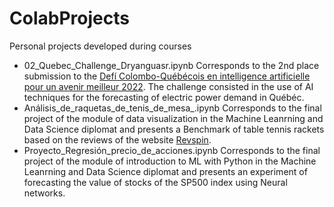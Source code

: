 # ColabProjects
Personal projects developed during courses

* 02_Quebec_Challenge_Dryanguasr.ipynb Corresponds to the 2nd place submission to the <a href="https://oraprdnt.uqtr.uquebec.ca/pls/public/gscw031?owa_no_site=6627">Defí Colombo-Québécois en intelligence artificielle pour un avenir meilleur 2022</a>. 
The challenge consisted in the use of AI techniques for the forecasting of electric power demand in Québéc.
* Análisis_de_raquetas_de_tenis_de_mesa_.ipynb Corresponds to the final project of the module of data visualization in the Machine Leanrning and Data Science diplomat and presents a Benchmark of table tennis rackets based on the reviews of the website <a href="https://revspin.net/blade/">Revspin</a>. 
* Proyecto_Regresión_precio_de_acciones.ipynb Corresponds to the final project of the module of introduction to ML with Python in the Machine Leanrning and Data Science diplomat and presents an experiment of forecasting the value of stocks of the SP500 index using Neural networks.
